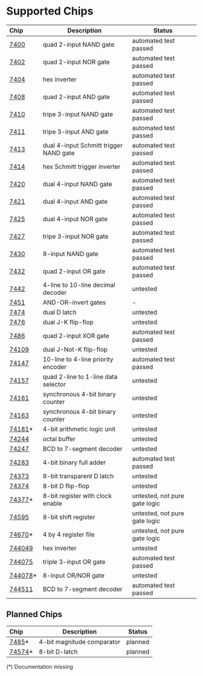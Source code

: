 # Supported Chips

| Chip                | Description                             | Status                |
|:--------------------| -------------------------------------- | --------------------- |
| [7400](7400.md)     | quad 2-input NAND gate                 | automated test passed |
| [7402](7402.md)     | quad 2-input NOR gate                  | automated test passed |
| [7404](7404.md)     | hex inverter                           | automated test passed |
| [7408](7408.md)     | quad 2-input AND gate                  | automated test passed |
| [7410](7410.md)     | tripe 3-input NAND gate                | automated test passed |
| [7411](7411.md)     | tripe 3-input AND gate                 | automated test passed |
| [7413](7413.md)     | dual 4-input Schmitt trigger NAND gate | automated test passed |
| [7414](7414.md)     | hex Schmitt trigger inverter           | automated test passed |
| [7420](7420.md)     | dual 4-input NAND gate                 | automated test passed |
| [7421](7421.md)     | dual 4-input AND gate                  | automated test passed |
| [7425](7425.md)     | dual 4-input NOR gate                  | automated test passed |
| [7427](7427.md)     | tripe 3-input NOR gate                 | automated test passed |
| [7430](7430.md)     | 8-input NAND gate                      | automated test passed |
| [7432](7432.md)     | quad 2-input OR gate                   | automated test passed |
| [7442](7442.md)     | 4-line to 10-line decimal decoder      | untested |
| [7451](7451.md)     | AND-OR-invert gates                    | - |
| [7474](7474.md)     | dual D latch                           | untested |
| [7476](7476.md)     | dual J-K flip-flop                     | untested |
| [7486](7486.md)     | quad 2-input XOR gate                  | automated test passed |
| [74109](74109.md)   | dual J-Not-K flip-flop                 | untested |
| [74147](74147.md)   | 10-line to 4-line priority encoder     | automated test passed |
| [74157](74157.md)   | quad 2-line to 1-line data selector    | untested |
| [74161](74161.md)   | synchronous 4-bit binary counter       | untested |
| [74163](74163.md)   | synchronous 4-bit binary counter       | untested |
| [74181](74181.md)*  | 4-bit arithmetic logic unit            | untested |
| [74244](74244.md)   | octal buffer                           | untested |
| [74247](74247.md)   | BCD to 7-segment decoder               | untested |
| [74283](74283.md)   | 4-bit binary full adder                | automated test passed |
| [74373](74373.md)   | 8-bit transparent D latch              | untested |
| [74374](74374.md)   | 8-bit D flip-flop                      | untested |
| [74377](74377.md)*  | 8-bit register with clock enable       | untested, not pure gate logic |
| [74595](74595.md)   | 8-bit shift register                   | untested, not pure gate logic |
| [74670](74670.md)*  | 4 by 4 register file                   | untested, not pure gate logic |
| [744049](744049.md) | hex inverter                           | untested |
| [744075](744075.md) | triple 3-input OR gate                 | automated test passed |
| [744078](744078.md)*| 8-input OR/NOR gate                    | untested |
| [744511](744511.md) | BCD to 7-segment decoder               | automated test passed |

## Planned Chips

| Chip                | Description                         | Status                |
|:--------------------| ----------------------------------- | --------------------- |
| [7485](7485.md)*    | 4-bit magnitude comparator          | planned |
| [74574](74574.md)*  | 8-bit D-latch                       | planned |

(*) Documentation missing
